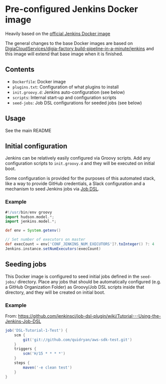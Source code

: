 # Pre-configured Jenkins Docker image

Heavily based on the [official Jenkins Docker image](https://github.com/jenkinsci/docker/)

The general changes to the base Docker images are based on
[DigiaCloudServices/digia-factory build-pipeline-in-a-minute/jenkins](https://github.com/DigiaCloudServices/digia-factory)
and this image will extend that base image when it is finished.

## Contents

- `Dockerfile`: Docker image
- `plugins.txt`: Configuration of what plugins to install
- `init.groovy.d`: Jenkins auto-configuration (see below)
- `scripts`: Internal start-up and configuration scripts
- `seed-jobs`: Job DSL configurations for seeded jobs (see below)

## Usage

See the main README

## Initial configuration

Jenkins can be relatively easily configured via Groovy scripts.
Add any configuration scripts to `init.groovy.d`
and they will be executed on initial boot.

Some configuration is provided for the purposes of this automated stack,
like a way to provide GitHub credentials, a Slack configuration and
a mechanism to seed Jenkins jobs via [Job DSL](https://wiki.jenkins-ci.org/display/JENKINS/Job+DSL+Plugin).

### Example

```groovy
#!/usr/bin/env groovy
import hudson.model.*;
import jenkins.model.*;

def env = System.getenv()

// Set number of executors on master
def execCount = env['CONF_JENKINS_NUM_EXECUTORS']?.toInteger() ?: 4
Jenkins.instance.setNumExecutors(execCount)
```

## Seeding jobs

This Docker image is configured to seed initial jobs
defined in the `seed-jobs/` directory. Place any jobs
that should be automatically configured (e.g. a GitHub Organization Folder)
as Groovy/Job DSL scripts inside that directory,
and they will be created on initial boot.

### Example

From: https://github.com/jenkinsci/job-dsl-plugin/wiki/Tutorial---Using-the-Jenkins-Job-DSL

```groovy
job('DSL-Tutorial-1-Test') {
    scm {
        git('git://github.com/quidryan/aws-sdk-test.git')
    }
    triggers {
        scm('H/15 * * * *')
    }
    steps {
        maven('-e clean test')
    }
}
```

